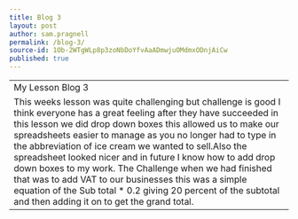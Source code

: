 ```yaml
---
title: Blog 3
layout: post
author: sam.pragnell
permalink: /blog-3/
source-id: 1Ob-2WTgWLp8p3zoNbDoYfvAaADmwjuOMdmxODnjAiCw
published: true
---
```

<table>
  <tr>
    <td>My Lesson Blog 3</td>
  </tr>
  <tr>
    <td>This weeks lesson was quite challenging but challenge is good I think everyone has a great feeling after they have succeeded in this lesson we did drop down boxes this allowed us to make our spreadsheets easier to manage as you no longer had to type in the abbreviation of ice cream we wanted to sell.Also the spreadsheet looked nicer and in future I know how to add drop down boxes to my work.
The  Challenge  when we had finished that was to add VAT to our businesses this was a simple equation of the Sub total * 0.2 giving 20 percent of the subtotal and then adding it on to get the grand total.</td>
  </tr>
</table>


